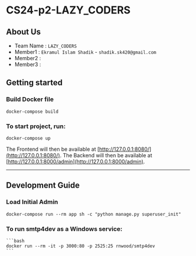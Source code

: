 # CS24-p2-LAZY_CODERS

## About Us
- Team Name : `LAZY_CODERS`
- Member1 : `Ekramul Islam Shadik` - `shadik.sk420@gmail.com`
- Member2 : 
- Member3 :

## Getting started

### Build Docker file
```
docker-compose build
```




### To start project, run:
```
docker-compose up
```

The Frontend will then be available at [http://127.0.0.1:8080/](http://127.0.0.1:8080/).
The Backend will then be available at [http://127.0.0.1:8000/admin](http://127.0.0.1:8000/admin).

---

## Development Guide

### Load Initial Admin
```
docker-compose run --rm app sh -c "python manage.py superuser_init"
```
### To run smtp4dev as a Windows service:

    ```bash
    docker run --rm -it -p 3000:80 -p 2525:25 rnwood/smtp4dev
    ```

